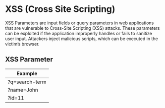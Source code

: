 # XSS (Cross Site Scripting)
XSS Parameters are input fields or query parameters in web applications that are vulnerable to Cross-Site Scripting (XSS) attacks. These parameters can be exploited if the application improperly handles or fails to sanitize user input. Attackers inject malicious scripts, which can be executed in the victim’s browser.
## XSS Parameter

| Example             
| ----------------- 
| ?q=search-term
| ?name=John
| ?id=11

